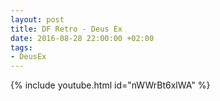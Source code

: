 ```yaml
---
layout: post
title: DF Retro - Deus Ex
date: 2016-08-28 22:00:00 +02:00
tags:
- DeusEx
---
```


{% include youtube.html id="nWWrBt6xlWA" %}
